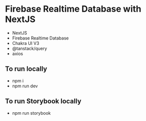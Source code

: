 # Firebase Realtime Database with NextJS

- NextJS
- Firebase Realtime Database
- Chakra UI V3
- @tanstack/query
- axios

## To run locally
- npm i
- npm run dev

## To run Storybook locally
- npm run storybook
